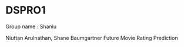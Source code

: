 # DSPRO1

Group name : Shaniu 

Niuttan Arulnathan, Shane Baumgartner
Future Movie Rating Prediction



